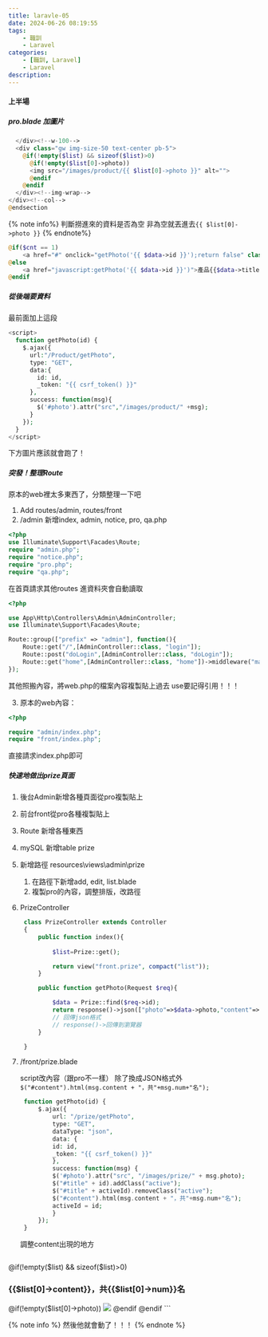 ```yaml
---
title: laravle-05
date: 2024-06-26 08:19:55
tags: 
    - 職訓
    - Laravel
categories: 
    - [職訓, Laravel]
    - Laravel
description:
---
```


#### 上半場

##### pro.blade 加圖片

```php pro.blade
  </div><!--w-100-->
  <div class="gw img-size-50 text-center pb-5">
    @if(!empty($list) && sizeof($list)>0)
      @if(!empty($list[0]->photo))
      <img src="/images/product/{{ $list[0]->photo }}" alt="">
      @endif
    @endif
  </div><!--img-wrap-->
</div><!--col-->
@endsection
```

{% note info%}
判斷撈進來的資料是否為空
非為空就丟進去`{{ $list[0]->photo }}`
{% endnote%}

```php 在這邊增加onclick屬性讓畫面不會跳動（兩種寫法）
@if($cnt == 1)
    <a href="#" onclick="getPhoto('{{ $data->id }}');return false" class="active">產品{{$data->title}}</a>
@else
    <a href="javascript:getPhoto('{{ $data->id }}')">產品{{$data->title}}</a>
@endif
```

##### 從後端要資料

最前面加上這段

```php pro.blade
<script>
  function getPhoto(id) {
    $.ajax({
      url:"/Product/getPhoto",
      type: "GET",
      data:{
        id: id,
        _token: "{{ csrf_token() }}"
      },
      success: function(msg){
        $('#photo').attr("src","/images/product/" +msg);
      }
    });
  }
</script>
```

下方圖片應該就會跑了！

##### 突發！整理Route

原本的web裡太多東西了，分類整理一下吧

1. Add routes/admin, routes/front
2. /admin 新增index, admin, notice, pro, qa.php

```php index.php
<?php
use Illuminate\Support\Facades\Route;
require "admin.php";
require "notice.php";
require "pro.php";
require "qa.php";
```

在首頁請求其他routes
進資料夾會自動讀取

```php admin.php
<?php

use App\Http\Controllers\Admin\AdminController;
use Illuminate\Support\Facades\Route;

Route::group(["prefix" => "admin"], function(){
    Route::get("/",[AdminController::class, "login"]);
    Route::post("doLogin",[AdminController::class, "doLogin"]);
    Route::get("home",[AdminController::class, "home"])->middleware("manager");
});
```

其他照搬內容，將web.php的檔案內容複製貼上過去
use要記得引用！！！

3. 原本的web內容：

```php web
<?php

require "admin/index.php";
require "front/index.php";
```

直接請求index.php即可

##### 快速地做出prize頁面

1. 後台Admin新增各種頁面從pro複製貼上
2. 前台front從pro各種複製貼上
3. Route 新增各種東西
4. mySQL 新增table prize
5. 新增路徑 resources\views\admin\prize
   1. 在路徑下新增add, edit, list.blade
   2. 複製pro的內容，調整排版，改路徑
6. PrizeController
   ```php
    class PrizeController extends Controller
    {
        public function index(){
            
            $list=Prize::get();

            return view("front.prize", compact("list"));
        }

        public function getPhoto(Request $req){

            $data = Prize::find($req->id);
            return response()->json(["photo"=>$data->photo,"content"=>$data->content,"num"=>$data->num]);
            // 回傳json格式
            // response()->回傳到瀏覽器
        }

    }
   ```
7. /front/prize.blade

    script改內容（跟pro不一樣）
    除了換成JSON格式外
    `$("#content").html(msg.content + "，共"+msg.num+"名");`

   ```php
    function getPhoto(id) {
        $.ajax({
            url: "/prize/getPhoto",
            type: "GET",
            dataType: "json",
            data: {
            id: id,
            _token: "{{ csrf_token() }}"
            },
            success: function(msg) {
            $('#photo').attr("src", "/images/prize/" + msg.photo);
            $("#title" + id).addClass("active");
            $("#title" + activeId).removeClass("active");
            $("#content").html(msg.content + "，共"+msg.num+"名");
            activeId = id;
            }
        });
    }
   ```

    調整content出現的地方

   ```php
  <div class="gw img-wrap img-auto pb-5 text-center mt-3">
    @if(!empty($list) && sizeof($list)>0)
    <h3 class="sub-title" id="content">{{$list[0]->content}}，共{{$list[0]->num}}名</h3>
        @if(!empty($list[0]->photo))
        <img id="photo" class="img-thumbnail rounded-4 bg-cover shadow" src="/images/prize/{{ $list[0]->photo }}">
        @endif
    @endif
   ```

{% note info %}
然後他就會動了！！！
{% endnote %}